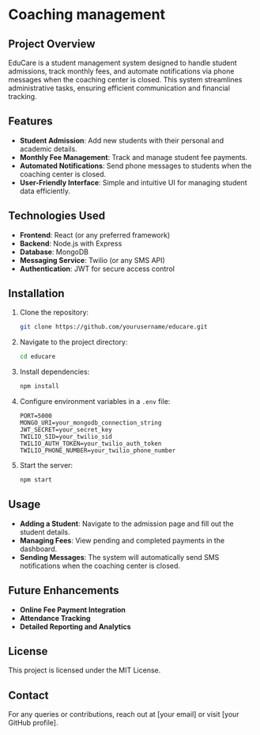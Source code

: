 # Coaching management

## Project Overview
EduCare is a student management system designed to handle student admissions, track monthly fees, and automate notifications via phone messages when the coaching center is closed. This system streamlines administrative tasks, ensuring efficient communication and financial tracking.

## Features
- **Student Admission**: Add new students with their personal and academic details.
- **Monthly Fee Management**: Track and manage student fee payments.
- **Automated Notifications**: Send phone messages to students when the coaching center is closed.
- **User-Friendly Interface**: Simple and intuitive UI for managing student data efficiently.

## Technologies Used
- **Frontend**: React (or any preferred framework)
- **Backend**: Node.js with Express
- **Database**: MongoDB
- **Messaging Service**: Twilio (or any SMS API)
- **Authentication**: JWT for secure access control

## Installation
1. Clone the repository:
   ```sh
   git clone https://github.com/yourusername/educare.git
   ```
2. Navigate to the project directory:
   ```sh
   cd educare
   ```
3. Install dependencies:
   ```sh
   npm install
   ```
4. Configure environment variables in a `.env` file:
   ```env
   PORT=5000
   MONGO_URI=your_mongodb_connection_string
   JWT_SECRET=your_secret_key
   TWILIO_SID=your_twilio_sid
   TWILIO_AUTH_TOKEN=your_twilio_auth_token
   TWILIO_PHONE_NUMBER=your_twilio_phone_number
   ```
5. Start the server:
   ```sh
   npm start
   ```

## Usage
- **Adding a Student**: Navigate to the admission page and fill out the student details.
- **Managing Fees**: View pending and completed payments in the dashboard.
- **Sending Messages**: The system will automatically send SMS notifications when the coaching center is closed.

## Future Enhancements
- **Online Fee Payment Integration**
- **Attendance Tracking**
- **Detailed Reporting and Analytics**

## License
This project is licensed under the MIT License.

## Contact
For any queries or contributions, reach out at [your email] or visit [your GitHub profile].

